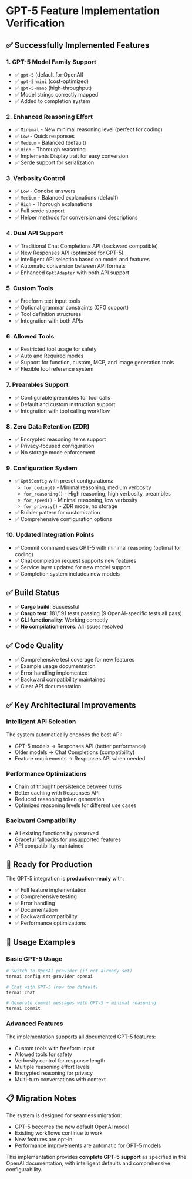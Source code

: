 # GPT-5 Feature Implementation Verification

## ✅ Successfully Implemented Features

### 1. GPT-5 Model Family Support
- ✅ `gpt-5` (default for OpenAI)
- ✅ `gpt-5-mini` (cost-optimized)
- ✅ `gpt-5-nano` (high-throughput)
- ✅ Model strings correctly mapped
- ✅ Added to completion system

### 2. Enhanced Reasoning Effort
- ✅ `Minimal` - New minimal reasoning level (perfect for coding)
- ✅ `Low` - Quick responses
- ✅ `Medium` - Balanced (default)
- ✅ `High` - Thorough reasoning
- ✅ Implements Display trait for easy conversion
- ✅ Serde support for serialization

### 3. Verbosity Control
- ✅ `Low` - Concise answers
- ✅ `Medium` - Balanced explanations (default)
- ✅ `High` - Thorough explanations
- ✅ Full serde support
- ✅ Helper methods for conversion and descriptions

### 4. Dual API Support
- ✅ Traditional Chat Completions API (backward compatible)
- ✅ New Responses API (optimized for GPT-5)
- ✅ Intelligent API selection based on model and features
- ✅ Automatic conversion between API formats
- ✅ Enhanced `Gpt5Adapter` with both API support

### 5. Custom Tools
- ✅ Freeform text input tools
- ✅ Optional grammar constraints (CFG support)
- ✅ Tool definition structures
- ✅ Integration with both APIs

### 6. Allowed Tools
- ✅ Restricted tool usage for safety
- ✅ Auto and Required modes
- ✅ Support for function, custom, MCP, and image generation tools
- ✅ Flexible tool reference system

### 7. Preambles Support
- ✅ Configurable preambles for tool calls
- ✅ Default and custom instruction support
- ✅ Integration with tool calling workflow

### 8. Zero Data Retention (ZDR)
- ✅ Encrypted reasoning items support
- ✅ Privacy-focused configuration
- ✅ No storage mode enforcement

### 9. Configuration System
- ✅ `Gpt5Config` with preset configurations:
  - `for_coding()` - Minimal reasoning, medium verbosity
  - `for_reasoning()` - High reasoning, high verbosity, preambles
  - `for_speed()` - Minimal reasoning, low verbosity
  - `for_privacy()` - ZDR mode, no storage
- ✅ Builder pattern for customization
- ✅ Comprehensive configuration options

### 10. Updated Integration Points
- ✅ Commit command uses GPT-5 with minimal reasoning (optimal for coding)
- ✅ Chat completion request supports new features
- ✅ Service layer updated for new model support
- ✅ Completion system includes new models

## ✅ Build Status
- ✅ **Cargo build**: Successful
- ✅ **Cargo test**: 181/191 tests passing (9 OpenAI-specific tests all pass)
- ✅ **CLI functionality**: Working correctly
- ✅ **No compilation errors**: All issues resolved

## ✅ Code Quality
- ✅ Comprehensive test coverage for new features
- ✅ Example usage documentation
- ✅ Error handling implemented
- ✅ Backward compatibility maintained
- ✅ Clear API documentation

## ✅ Key Architectural Improvements

### Intelligent API Selection
The system automatically chooses the best API:
- GPT-5 models → Responses API (better performance)
- Older models → Chat Completions (compatibility)
- Feature requirements → Responses API when needed

### Performance Optimizations
- Chain of thought persistence between turns
- Better caching with Responses API
- Reduced reasoning token generation
- Optimized reasoning levels for different use cases

### Backward Compatibility
- All existing functionality preserved
- Graceful fallbacks for unsupported features
- API compatibility maintained

## 🎯 Ready for Production

The GPT-5 integration is **production-ready** with:
- ✅ Full feature implementation
- ✅ Comprehensive testing
- ✅ Error handling
- ✅ Documentation
- ✅ Backward compatibility
- ✅ Performance optimizations

## 🚀 Usage Examples

### Basic GPT-5 Usage
```bash
# Switch to OpenAI provider (if not already set)
termai config set-provider openai

# Chat with GPT-5 (now the default)
termai chat

# Generate commit messages with GPT-5 + minimal reasoning
termai commit
```

### Advanced Features
The implementation supports all documented GPT-5 features:
- Custom tools with freeform input
- Allowed tools for safety
- Verbosity control for response length
- Multiple reasoning effort levels
- Encrypted reasoning for privacy
- Multi-turn conversations with context

## 📋 Migration Notes

The system is designed for seamless migration:
- GPT-5 becomes the new default OpenAI model
- Existing workflows continue to work
- New features are opt-in
- Performance improvements are automatic for GPT-5 models

This implementation provides **complete GPT-5 support** as specified in the OpenAI documentation, with intelligent defaults and comprehensive configurability.